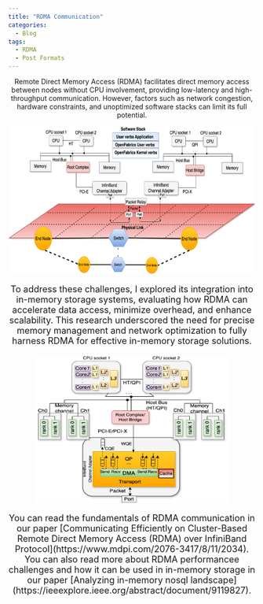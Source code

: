 ```yaml
---
title: "RDMA Communication"
categories:
  - Blog
tags:
  - RDMA
  - Post Formats
---
```


<p align="center" style="font-size: 14px;" style="width: 80%; margin: auto;">
Remote Direct Memory Access (RDMA) facilitates direct memory access between nodes without CPU involvement, providing low-latency and high-throughput communication. However, factors such as network congestion, hardware constraints, and unoptimized software stacks can limit its full potential. 
</p>


<p align="center">
  <img src="/assets/images/infiniband.png" alt="InfiniBand Network"  width="600" height="300" />
</p>

<p align="center" style="font-size: 18px;">
To address these challenges, I explored its integration into in-memory storage systems, evaluating how RDMA can accelerate data access, minimize overhead, and enhance scalability. This research underscored the need for precise memory management and network optimization to fully harness RDMA for effective in-memory storage solutions.
</p>

<p align="center">
  <img src="/assets/images/RDMA.png" alt="Host perspective"  width="400" height="300" />
</p>

 <p align="center" style="font-size: 18px;">
You can read the fundamentals of RDMA communication in our paper [Communicating Efficiently on Cluster-Based Remote Direct Memory Access (RDMA) over InfiniBand Protocol](https://www.mdpi.com/2076-3417/8/11/2034). You can also read more about RDMA performancee challenges and how it can be used in in-memory storage in our paper [Analyzing in-memory nosql landscape](https://ieeexplore.ieee.org/abstract/document/9119827).
</p>
